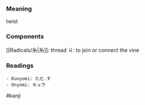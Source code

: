 ### Meaning

twist

### Components

[[Radicals/糸|糸]]: thread 丩: to join or connect the vine

### Readings

```
- Kunyomi: ただ.す
- Onyomi: キュウ
```

#kanji